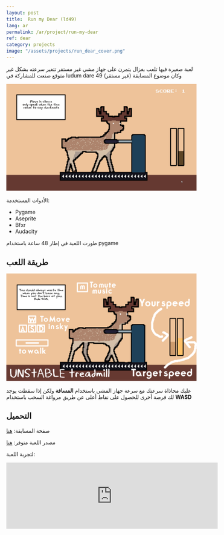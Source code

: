 ```yaml
---
layout: post
title:  Run my Dear (ld49)
lang: ar
permalink: /ar/project/run-my-dear
ref: dear
category: projects
image: "/assets/projects/run_dear_cover.png"
---
```

لعبة صغيرة فيها تلعب بغزال يتمرن على جهاز مشي غير مستقر تتغير سرعته بشكل غير متوقع
 صنعت للمشاركة في ludum dare 49 وكان موضوع المسابقة (غير مستقر)

![gameplay](/assets/projects/run_dear_gameplay.gif)

الأدوات المستخدمة:
- Pygame
- Aseprite
- Bfxr
- Audacity

طورت اللعبة في إطار 48 ساعة باستخدام pygame

## طريقة اللعب

![instructions](/assets/projects/run_dear_instructions.png)

عليك محاذاة سرعتك مع سرعة جهاز المشي باستخدام **المسافة** ولكن إذا سقطت يوجد لك فرصة أخرى للحصول على نقاط أعلى عن طريق مرواغة السحب باستخدام **WASD**

## التحميل
صفحة المسابقة: [هنا](https://ldjam.com/events/ludum-dare/49/run-my-dear)

مصدر اللعبة متوفر: [هنا](https://github.com/OmarMoBadr/Run-my-Dear-LD49)

لتجربة اللعبة:
<iframe frameborder="0" src="https://itch.io/embed/1220583?border_width=5&amp;bg_color=ffffff&amp;fg_color=000000&amp;link_color=743f39&amp;border_color=c69f7e" width="560" height="175"><a href="https://omarmobadr.itch.io/run-my-dear">Run my Dear by Omar Badr</a></iframe>
